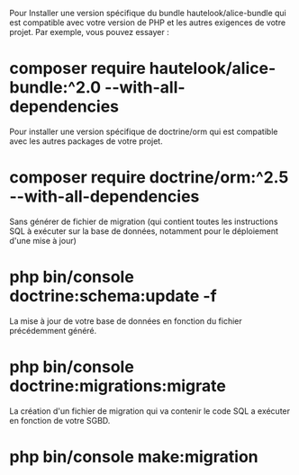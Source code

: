 
Pour Installer une version spécifique du bundle hautelook/alice-bundle 
qui est compatible avec votre version de PHP et les autres exigences de votre projet.
Par exemple, vous pouvez essayer :

# composer require hautelook/alice-bundle:^2.0 --with-all-dependencies


Pour installer une version spécifique de doctrine/orm qui est compatible avec les autres packages de votre projet.

# composer require doctrine/orm:^2.5 --with-all-dependencies


Sans générer de fichier de migration (qui contient toutes les instructions SQL à 
exécuter sur la base de données, notamment pour le déploiement d'une mise à jour)

# php bin/console doctrine:schema:update -f


La mise à jour de votre base de données en fonction du fichier précédemment généré.

# php bin/console doctrine:migrations:migrate


La création d'un fichier de migration qui va contenir le code SQL a exécuter en fonction de votre SGBD.

# php bin/console make:migration